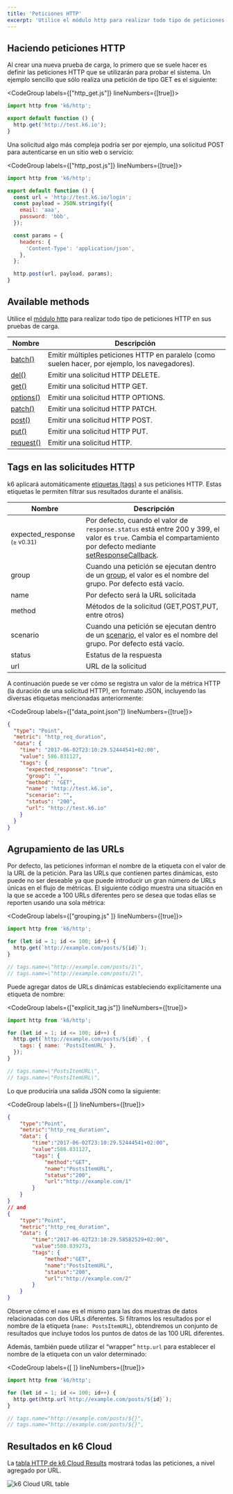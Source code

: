 ```yaml
---
title: 'Peticiones HTTP'
excerpt: 'Utilice el módulo http para realizar todo tipo de peticiones HTTP en sus pruebas de carga'
---
```


## Haciendo peticiones HTTP

Al crear una nueva prueba de carga, lo primero que se suele hacer es definir las peticiones HTTP que se utilizarán para probar el sistema. Un ejemplo sencillo que sólo realiza una petición de tipo GET es el siguiente:

<CodeGroup labels={["http_get.js"]} lineNumbers={[true]}>

```javascript
import http from 'k6/http';

export default function () {
  http.get('http://test.k6.io');
}
```

</CodeGroup>

Una solicitud algo más compleja podría ser por ejemplo, una solicitud POST para autenticarse en un sitio web o servicio:

<CodeGroup labels={["http_post.js"]} lineNumbers={[true]}>

```javascript
import http from 'k6/http';

export default function () {
  const url = 'http://test.k6.io/login';
  const payload = JSON.stringify({
    email: 'aaa',
    password: 'bbb',
  });

  const params = {
    headers: {
      'Content-Type': 'application/json',
    },
  };

  http.post(url, payload, params);
}
```

</CodeGroup>

## Available methods

Utilice el [módulo http](/javascript-api/k6-http) para realizar todo tipo de peticiones HTTP en sus pruebas de carga.

| Nombre                                                                | Descripción                                                                     |
| ------------------------------------------------------------------- | ------------------------------------------------------------------------- |
| [batch()](/javascript-api/k6-http/batch)                   | Emitir múltiples peticiones HTTP en paralelo (como suelen hacer, por ejemplo, los navegadores).|
| [del()](/javascript-api/k6-http/del)                | Emitir una solicitud HTTP DELETE.                                             |
| [get()](/javascript-api/k6-http/get)                     | Emitir una solicitud HTTP GET.                                                |
| [options()](/javascript-api/k6-http/options)        | Emitir una solicitud HTTP OPTIONS.                                            |
| [patch()](/javascript-api/k6-http/patch)            | Emitir una solicitud HTTP PATCH.                                              |
| [post()](/javascript-api/k6-http/post)              | Emitir una solicitud HTTP POST.                                               |
| [put()](/javascript-api/k6-http/put)                | Emitir una solicitud HTTP PUT.                                                |
| [request()](/javascript-api/k6-http/request) | Emitir una solicitud HTTP.                                           |

## Tags en las solicitudes HTTP 

k6 aplicará automáticamente [etiquetas (tags)](/es/usando-k6/tags-y-groups/#system-tags) a sus peticiones HTTP. Estas etiquetas le permiten filtrar sus resultados durante el análisis.

| Nombre   | Descripción                                |
| ------ | ------------------------------------------ |
| expected_response <sup>(≥ v0.31)</sup>  | Por defecto, cuando el valor de  `response.status` está entre 200 y 399, el valor es `true`. Cambia el compartamiento por defecto mediante [setResponseCallback](/javascript-api/k6-http/setresponsecallback).                  |
| group   | Cuando una petición se ejecutan dentro de un [group](/javascript-api/k6/group), el valor es el nombre del grupo. Por defecto está vacío.    |
| name   | Por defecto será la URL solicitada                  |
| method | Métodos de la solicitud (GET,POST,PUT, entre otros) |
| scenario   | Cuando una petición se ejecutan dentro de un [scenario](/es/usando-k6/escenarios/), el valor es el nombre del grupo. Por defecto está vacío. |
| status | Estatus de la respuesta                            |
| url    | URL de la solicitud                  |

A continuación puede se ver cómo se registra un valor de la métrica HTTP (la duración de una solicitud HTTP), en formato JSON, incluyendo las diversas etiquetas mencionadas anteriormente:

<CodeGroup labels={["data_point.json"]} lineNumbers={[true]}>

```json
{
  "type": "Point",
  "metric": "http_req_duration",
  "data": {
    "time": "2017-06-02T23:10:29.52444541+02:00",
    "value": 586.831127,
    "tags": {
      "expected_response": "true",
      "group": "",
      "method": "GET",
      "name": "http://test.k6.io",
      "scenario": "",
      "status": "200",
      "url": "http://test.k6.io"
    }
  }
}
```

</CodeGroup>

## Agrupamiento de las URLs

Por defecto, las peticiones informan el nombre de la etiqueta con el valor de la URL de la petición. Para las URLs que contienen partes dinámicas, esto puede no ser deseable ya que puede introducir un gran número de URLs únicas en el flujo de métricas. El siguiente código muestra una situación en la que se accede a 100 URLs diferentes pero se desea que todas ellas se reporten usando una sola métrica:

<CodeGroup labels={["grouping.js" ]} lineNumbers={[true]}>

```javascript
import http from 'k6/http';

for (let id = 1; id <= 100; id++) {
  http.get(`http://example.com/posts/${id}`);
}

// tags.name=\"http://example.com/posts/1\",
// tags.name=\"http://example.com/posts/2\",
```

</CodeGroup>

Puede agregar datos de URLs dinámicas estableciendo explícitamente una etiqueta de nombre:

<CodeGroup labels={["explicit_tag.js"]} lineNumbers={[true]}>

```javascript
import http from 'k6/http';

for (let id = 1; id <= 100; id++) {
  http.get(`http://example.com/posts/${id}`, {
    tags: { name: 'PostsItemURL' },
  });
}

// tags.name=\"PostsItemURL\",
// tags.name=\"PostsItemURL\",
```

</CodeGroup>

Lo que produciría una salida JSON como la siguiente:

<CodeGroup labels={[ ]} lineNumbers={[true]}>

```json
{
    "type":"Point",
    "metric":"http_req_duration",
    "data": {
        "time":"2017-06-02T23:10:29.52444541+02:00",
        "value":586.831127,
        "tags": {
            "method":"GET",
            "name":"PostsItemURL",
            "status":"200",
            "url":"http://example.com/1"
        }
    }
}
// and
{
    "type":"Point",
    "metric":"http_req_duration",
    "data": {
        "time":"2017-06-02T23:10:29.58582529+02:00",
        "value":580.839273,
        "tags": {
            "method":"GET",
            "name":"PostsItemURL",
            "status":"200",
            "url":"http://example.com/2"
        }
    }
}
```

</CodeGroup>


Observe cómo el `name` es el mismo para las dos muestras de datos relacionadas con dos URLs diferentes. Si filtramos los resultados por el nombre de la etiqueta (`name: PostsItemURL`), obtendremos un conjunto de resultados que incluye todos los puntos de datos de las 100 URL diferentes.

Además, también puede utilizar el “wrapper”  `http.url` para establecer el nombre de la etiqueta con un valor determinado:

<CodeGroup labels={[ ]} lineNumbers={[true]}>

```javascript
import http from 'k6/http';

for (let id = 1; id <= 100; id++) {
  http.get(http.url`http://example.com/posts/${id}`);
}

// tags.name="http://example.com/posts/${}",
// tags.name="http://example.com/posts/${}",
```

</CodeGroup>

## Resultados en k6 Cloud


La [tabla HTTP de k6 Cloud Results](/cloud/analyzing-results/http-tab) mostrará todas las peticiones, a nivel agregado por URL.

![k6 Cloud URL table](./images/HTTP-requests/cloud-insights-http-tab.png)
